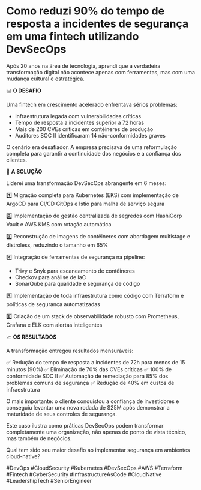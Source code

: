 # Como reduzi 90% do tempo de resposta a incidentes de segurança em uma fintech utilizando DevSecOps

Após 20 anos na área de tecnologia, aprendi que a verdadeira transformação digital não acontece apenas com ferramentas, mas com uma mudança cultural e estratégica.

📊 **O DESAFIO**

Uma fintech em crescimento acelerado enfrentava sérios problemas:
- Infraestrutura legada com vulnerabilidades críticas
- Tempo de resposta a incidentes superior a 72 horas
- Mais de 200 CVEs críticas em contêineres de produção
- Auditores SOC II identificaram 14 não-conformidades graves

O cenário era desafiador. A empresa precisava de uma reformulação completa para garantir a continuidade dos negócios e a confiança dos clientes.

🔧 **A SOLUÇÃO**

Liderei uma transformação DevSecOps abrangente em 6 meses:

1️⃣ Migração completa para Kubernetes (EKS) com implementação de ArgoCD para CI/CD GitOps e Istio para malha de serviço segura

2️⃣ Implementação de gestão centralizada de segredos com HashiCorp Vault e AWS KMS com rotação automática

3️⃣ Reconstrução de imagens de contêineres com abordagem multistage e distroless, reduzindo o tamanho em 65%

4️⃣ Integração de ferramentas de segurança na pipeline:
   - Trivy e Snyk para escaneamento de contêineres
   - Checkov para análise de IaC
   - SonarQube para qualidade e segurança de código

5️⃣ Implementação de toda infraestrutura como código com Terraform e políticas de segurança automatizadas

6️⃣ Criação de um stack de observabilidade robusto com Prometheus, Grafana e ELK com alertas inteligentes

📈 **OS RESULTADOS**

A transformação entregou resultados mensuráveis:

✅ Redução do tempo de resposta a incidentes de 72h para menos de 15 minutos (90%)
✅ Eliminação de 70% das CVEs críticas
✅ 100% de conformidade SOC II
✅ Automação de remediação para 85% dos problemas comuns de segurança
✅ Redução de 40% em custos de infraestrutura

O mais importante: o cliente conquistou a confiança de investidores e conseguiu levantar uma nova rodada de $25M após demonstrar a maturidade de seus controles de segurança.

Este caso ilustra como práticas DevSecOps podem transformar completamente uma organização, não apenas do ponto de vista técnico, mas também de negócios.

Qual tem sido seu maior desafio ao implementar segurança em ambientes cloud-native?

#DevOps #CloudSecurity #Kubernetes #DevSecOps #AWS #Terraform #Fintech #CyberSecurity #InfrastructureAsCode #CloudNative #LeadershipTech #SeniorEngineer 
